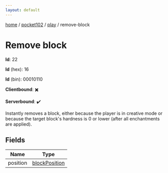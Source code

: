 ```yaml
---
layout: default
---
```


[home](/)  /  [pocket102](/protocol/pocket102)  /  [play](/protocol/pocket102/play)  /  remove-block

# Remove block

**Id**: 22

**Id** (hex): 16

**Id** (bin): 00010110

**Clientbound**: ✖️

**Serverbound**: ✔️

Instantly removes a block, either because the player is in creative mode or because the target block's hardness is 0 or lower (after all enchantments are applied).

## Fields

Name | Type
---|---
position | [blockPosition](/protocol/pocket102/types/block-position)

